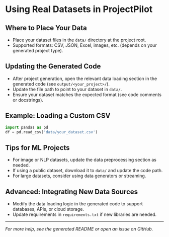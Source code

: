 # Using Real Datasets in ProjectPilot

## Where to Place Your Data
- Place your dataset files in the `data/` directory at the project root.
- Supported formats: CSV, JSON, Excel, images, etc. (depends on your generated project type).

## Updating the Generated Code
- After project generation, open the relevant data loading section in the generated code (see `output/<your_project>/`).
- Update the file path to point to your dataset in `data/`.
- Ensure your dataset matches the expected format (see code comments or docstrings).

## Example: Loading a Custom CSV
```python
import pandas as pd
df = pd.read_csv('data/your_dataset.csv')
```

## Tips for ML Projects
- For image or NLP datasets, update the data preprocessing section as needed.
- If using a public dataset, download it to `data/` and update the code path.
- For large datasets, consider using data generators or streaming.

## Advanced: Integrating New Data Sources
- Modify the data loading logic in the generated code to support databases, APIs, or cloud storage.
- Update requirements in `requirements.txt` if new libraries are needed.

---
*For more help, see the generated README or open an issue on GitHub.*
